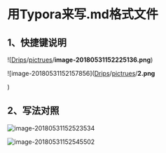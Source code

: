 # 用Typora来写.md格式文件

## 1、快捷键说明

![[Drips](https://github.com/liangzhuang327/Drips)/[pictrues](https://github.com/liangzhuang327/Drips/tree/master/pictrues)/**image-20180531152225136.png**)



![image-20180531152157856]([Drips](https://github.com/liangzhuang327/Drips)/[pictrues](https://github.com/liangzhuang327/Drips/tree/master/pictrues)/**2.png**

)

## 2、写法对照

![image-20180531152523534]([Drips](https://github.com/liangzhuang327/Drips)/[pictrues](https://github.com/liangzhuang327/Drips/tree/master/pictrues)/**3.png**)

![image-20180531152545502]([Drips](https://github.com/liangzhuang327/Drips)/[pictrues](https://github.com/liangzhuang327/Drips/tree/master/pictrues)/**4.png**)



